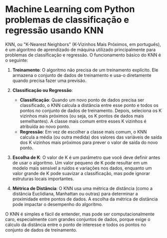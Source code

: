 # Machine Learning com Python problemas de classificação e regressão usando KNN

KNN, ou "K-Nearest Neighbors" (K-Vizinhos Mais Próximos, em português), é um algoritmo de aprendizado de máquina utilizado principalmente para problemas de classificação e regressão. O funcionamento básico do KNN é o seguinte:

1. **Treinamento**: O algoritmo não precisa de um treinamento explícito. Ele armazena o conjunto de dados de treinamento e usa-o diretamente quando precisa fazer uma previsão.

2. **Classificação ou Regressão**:
   - **Classificação**: Quando um novo ponto de dados precisa ser classificado, o KNN calcula a distância entre esse ponto e todos os pontos no conjunto de dados de treinamento. Depois, seleciona os K vizinhos mais próximos (ou seja, os K pontos de dados mais semelhantes). A classe mais comum entre esses K vizinhos é atribuída ao novo ponto.
   - **Regressão**: Em vez de escolher a classe mais comum, o KNN calcula a média (ou outra medida) dos valores das variáveis de saída dos K vizinhos mais próximos para prever o valor de saída do novo ponto.

3. **Escolha de K**: O valor de K é um parâmetro que você deve definir antes de usar o algoritmo. Um valor pequeno de K pode resultar em um modelo mais sensível a ruídos e variações nos dados, enquanto um valor grande de K pode suavizar a classificação, mas pode ignorar estruturas locais importantes.

4. **Métrica de Distância**: O KNN usa uma métrica de distância (como a distância Euclidiana, Manhattan ou outras) para determinar a proximidade entre pontos de dados. A escolha da métrica de distância pode impactar o desempenho do algoritmo.

O KNN é simples e fácil de entender, mas pode ser computacionalmente caro, especialmente com grandes conjuntos de dados, porque exige o cálculo da distância entre o ponto de interesse e todos os pontos no conjunto de dados de treinamento.
